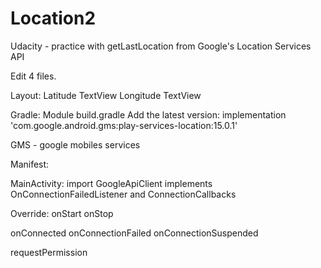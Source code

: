 # Location2
Udacity - practice with getLastLocation from Google's Location Services API

Edit 4 files.

Layout:
Latitude TextView
Longitude TextView

Gradle:
Module build.gradle
Add the latest version:
implementation 'com.google.android.gms:play-services-location:15.0.1'

GMS - google mobiles services

Manifest:
<meta-data android:name="com.google.android.gms.version" android:value="@integer/google_play_services_version"/>
<uses-permission android:name="android.permission.ACCESS_FINE_LOCATION"/>

MainActivity:
import GoogleApiClient
implements OnConnectionFailedListener and ConnectionCallbacks

Override:
onStart
onStop

onConnected
onConnectionFailed
onConnectionSuspended

requestPermission
